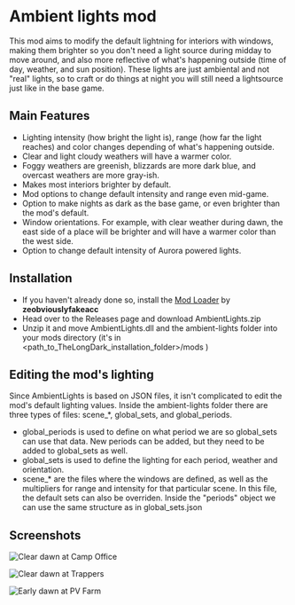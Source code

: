 # Ambient lights mod
This mod aims to modify the default lightning for interiors with windows, making them brighter so you don't need a light source during midday to move around, and also more reflective of what's happening outside (time of day, weather, and sun position).
These lights are just ambiental and not "real" lights, so to craft or do things at night you will still need a lightsource just like in the base game.

## Main Features
* Lighting intensity (how bright the light is), range (how far the light reaches) and color changes depending of what's happening outside.
* Clear and light cloudy weathers will have a warmer color.
* Foggy weathers are greenish, blizzards are more dark blue, and overcast weathers are more gray-ish.
* Makes most interiors brighter by default.
* Mod options to change default intensity and range even mid-game.
* Option to make nights as dark as the base game, or even brighter than the mod's default.
* Window orientations. For example, with clear weather during dawn, the east side of a place will be brighter and will have a warmer color than the west side.
* Option to change default intensity of Aurora powered lights.

## Installation
* If you haven't already done so, install the [Mod Loader](https://github.com/zeobviouslyfakeacc/ModLoaderInstaller) by **zeobviouslyfakeacc**
* Head over to the Releases page and download AmbientLights.zip
* Unzip it and move AmbientLights.dll and the ambient-lights folder into your mods directory (it's in <path_to_TheLongDark_installation_folder>/mods )

## Editing the mod's lighting
Since AmbientLights is based on JSON files, it isn't complicated to edit the mod's default lighting values.
Inside the ambient-lights folder there are three types of files: scene_*, global_sets, and global_periods.

* global_periods is used to define on what period we are so global_sets can use that data. New periods can be added, but they need to be added to global_sets as well.
* global_sets is used to define the lighting for each period, weather and orientation.
* scene_* are the files where the windows are defined, as well as the multipliers for range and intensity for that particular scene. In this file, the default sets can also be overriden. Inside the "periods" object we can use the same structure as in global_sets.json

## Screenshots

![Clear dawn at Camp Office](https://raw.githubusercontent.com/Xpazeman/tld-ambient-lights/master/screenshots/example-1.jpg "Clear dawn at Camp Office")

![Clear dawn at Trappers](https://raw.githubusercontent.com/Xpazeman/tld-ambient-lights/master/screenshots/example-2.jpg "Clear dawn at Trappers")

![Early dawn at PV Farm](https://raw.githubusercontent.com/Xpazeman/tld-ambient-lights/master/screenshots/example-3.jpg "Early dawn at PV Farm")
